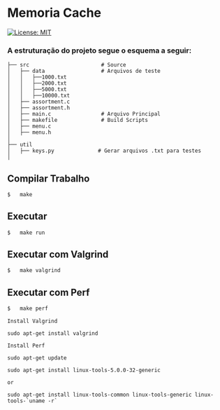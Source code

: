 # Memoria Cache
[![License: MIT](https://img.shields.io/badge/License-MIT-blue.svg)](https://opensource.org/licenses/MIT) 

### A  estruturação do projeto segue o esquema a seguir:

    ├── src                       # Source
    │   ├── data                  # Arquivos de teste
    │   │   ├──1000.txt
    │   │   ├──2000.txt
    │   │   ├──5000.txt
    │   │   ├──10000.txt
    │   ├── assortment.c              
    │   ├── assortment.h                 
    │   ├── main.c                # Arquivo Principal
    │   ├── makefile              # Build Scripts
    │   ├── menu.c  
    │   ├── menu.h  
    │ 
    ├── util                       
    │   ├── keys.py              # Gerar arquivos .txt para testes 
    │   


## Compilar Trabalho
```sh
$   make
```

## Executar  
```sh   
$   make run
```

## Executar com Valgrind
```sh   
$   make valgrind
```

## Executar com Perf
```sh   
$   make perf
```


`Install Valgrind`
    
    sudo apt-get install valgrind


`Install Perf`
    
    sudo apt-get update

    sudo apt-get install linux-tools-5.0.0-32-generic
    
    or
    
    sudo apt-get install linux-tools-common linux-tools-generic linux-tools-`uname -r`